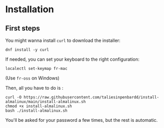 # Installation

## First steps

You might wanna install `curl` to download the installer:

```
dnf install -y curl
```

If needed, you can set your keyboard to the right configuration:

```
localectl set-keymap fr-mac
```

(Use `fr-oss` on Windows)

Then, all you have to do is :

```
curl -O https://raw.githubusercontent.com/taliesinpenbardd/install-almalinux/main/install-almalinux.sh
chmod +x install-almalinux.sh
bash ./install-almalinux.sh
```

You'll be asked for your password a few times, but the rest is automatic.
